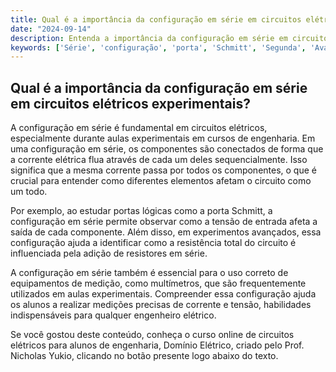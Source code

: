 ```yaml
---
title: Qual é a importância da configuração em série em circuitos elétricos experimentais?
date: "2024-09-14"
description: Entenda a importância da configuração em série em circuitos elétricos durante aulas experimentais.
keywords: ['Série', 'configuração', 'porta', 'Schmitt', 'Segunda', 'Avançada', 'equipamento']
---
```


## Qual é a importância da configuração em série em circuitos elétricos experimentais?

A configuração em série é fundamental em circuitos elétricos, especialmente durante aulas experimentais em cursos de engenharia. Em uma configuração em série, os componentes são conectados de forma que a corrente elétrica flua através de cada um deles sequencialmente. Isso significa que a mesma corrente passa por todos os componentes, o que é crucial para entender como diferentes elementos afetam o circuito como um todo.

Por exemplo, ao estudar portas lógicas como a porta Schmitt, a configuração em série permite observar como a tensão de entrada afeta a saída de cada componente. Além disso, em experimentos avançados, essa configuração ajuda a identificar como a resistência total do circuito é influenciada pela adição de resistores em série.

A configuração em série também é essencial para o uso correto de equipamentos de medição, como multímetros, que são frequentemente utilizados em aulas experimentais. Compreender essa configuração ajuda os alunos a realizar medições precisas de corrente e tensão, habilidades indispensáveis para qualquer engenheiro elétrico.

Se você gostou deste conteúdo, conheça o curso online de circuitos elétricos para alunos de engenharia, Domínio Elétrico, criado pelo Prof. Nicholas Yukio, clicando no botão presente logo abaixo do texto.